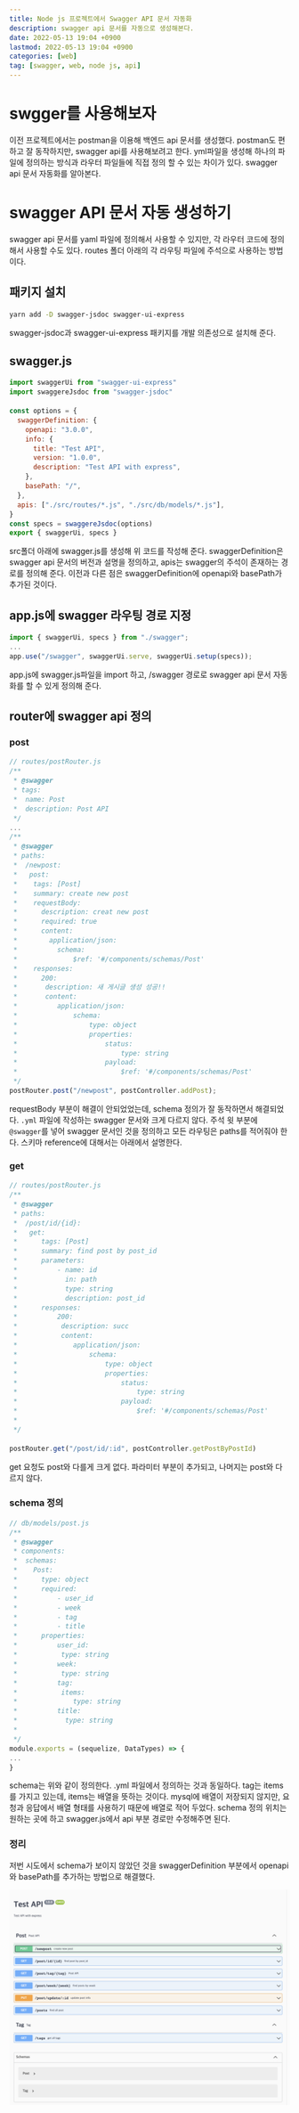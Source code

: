 ```yaml
---
title: Node js 프로젝트에서 Swagger API 문서 자동화
description: swagger api 문서를 자동으로 생성해본다.
date: 2022-05-13 19:04 +0900
lastmod: 2022-05-13 19:04 +0900
categories: [web]
tag: [swagger, web, node js, api]
---
```


# swgger를 사용해보자

이전 프로젝트에서는 postman을 이용해 백엔드 api 문서를 생성했다. postman도 편하고 잘 동작하지만, swagger api를 사용해보려고 한다. yml파일을 생성해 하나의 파일에 정의하는 방식과 라우터 파일들에 직접 정의 할 수 있는 차이가 있다. swagger api 문서 자동화를 알아본다.

# swagger API 문서 자동 생성하기

swagger api 문서를 yaml 파일에 정의해서 사용할 수 있지만, 각 라우터 코드에 정의해서 사용할 수도 있다. routes 폴더 아래의 각 라우팅 파일에 주석으로 사용하는 방법이다.

## 패키지 설치

```bash
yarn add -D swagger-jsdoc swagger-ui-express
```

swagger-jsdoc과 swagger-ui-express 패키지를 개발 의존성으로 설치해 준다.

## swagger.js

```jsx
import swaggerUi from "swagger-ui-express"
import swaggereJsdoc from "swagger-jsdoc"

const options = {
  swaggerDefinition: {
    openapi: "3.0.0",
    info: {
      title: "Test API",
      version: "1.0.0",
      description: "Test API with express",
    },
    basePath: "/",
  },
  apis: ["./src/routes/*.js", "./src/db/models/*.js"],
}
const specs = swaggereJsdoc(options)
export { swaggerUi, specs }
```

src폴더 아래에 swagger.js를 생성해 위 코드를 작성해 준다. swaggerDefinition은 swagger api 문서의 버전과 설명을 정의하고, apis는 swagger의 주석이 존재하는 경로를 정의해 준다.
이전과 다른 점은 swaggerDefinition에 openapi와 basePath가 추가된 것이다.

## app.js에 swagger 라우팅 경로 지정

```jsx
import { swaggerUi, specs } from "./swagger";
...
app.use("/swagger", swaggerUi.serve, swaggerUi.setup(specs));
```

app.js에 swagger.js파일을 import 하고, /swagger 경로로 swagger api 문서 자동화를 할 수 있게 정의해 준다.

## router에 swagger api 정의

### post

```jsx
// routes/postRouter.js
/**
 * @swagger
 * tags:
 *  name: Post
 *  description: Post API
 */
...
/**
 * @swagger
 * paths:
 *  /newpost:
 *   post:
 *    tags: [Post]
 *    summary: create new post
 *    requestBody:
 *      description: creat new post
 *      required: true
 *      content:
 *        application/json:
 *          schema:
 *              $ref: '#/components/schemas/Post'
 *    responses:
 *      200:
 *       description: 새 게시글 생성 성공!!
 *       content:
 *          application/json:
 *              schema:
 *                  type: object
 *                  properties:
 *                      status:
 *                          type: string
 *                      payload:
 *                          $ref: '#/components/schemas/Post'
 */
postRouter.post("/newpost", postController.addPost);
```

requestBody 부분이 해결이 안되었었는데, schema 정의가 잘 동작하면서 해결되었다. `.yml` 파일에 작성하는 swagger 문서와 크게 다르지 않다. 주석 윗 부분에 `@swagger`를 넣어 swagger 문서인 것을 정의하고 모든 라우팅은 paths를 적어줘야 한다. 스키마 reference에 대해서는 아래에서 설명한다.

### get

```jsx
// routes/postRouter.js
/**
 * @swagger
 * paths:
 *  /post/id/{id}:
 *   get:
 *      tags: [Post]
 *      summary: find post by post_id
 *      parameters:
 *          - name: id
 *            in: path
 *            type: string
 *            description: post_id
 *      responses:
 *          200:
 *           description: succ
 *           content:
 *              application/json:
 *                  schema:
 *                      type: object
 *                      properties:
 *                          status:
 *                              type: string
 *                          payload:
 *                              $ref: '#/components/schemas/Post'
 *
 */

postRouter.get("/post/id/:id", postController.getPostByPostId)
```

get 요청도 post와 다를게 크게 없다. 파라미터 부분이 추가되고, 나머지는 post와 다르지 않다.

### schema 정의

```jsx
// db/models/post.js
/**
 * @swagger
 * components:
 *  schemas:
 *    Post:
 *      type: object
 *      required:
 *          - user_id
 *          - week
 *          - tag
 *          - title
 *      properties:
 *          user_id:
 *           type: string
 *          week:
 *           type: string
 *          tag:
 *           items:
 *              type: string
 *          title:
 *            type: string
 *
 */
module.exports = (sequelize, DataTypes) => {
...
}
```

schema는 위와 같이 정의한다. .yml 파일에서 정의하는 것과 동일하다. tag는 items를 가지고 있는데, items는 배열을 뜻하는 것이다. mysql에 배열이 저장되지 않지만, 요청과 응답에서 배열 형태를 사용하기 때문에 배열로 적어 두었다. schema 정의 위치는 원하는 곳에 하고 swagger.js에서 api 부분 경로만 수정해주면 된다.

### 정리

저번 시도에서 schema가 보이지 않았던 것을 swaggerDefinition 부분에서 openapi와 basePath를 추가하는 방법으로 해결했다.

![스크린샷 2022-05-18 오전 10.13.58.png](./pic1.png)

